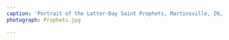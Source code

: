 ```yaml
---
caption: 'Portrait of the Latter-Day Saint Prophets, Martinsville, IN, 2019 '
photograph: Prophets.jpg

---
```

